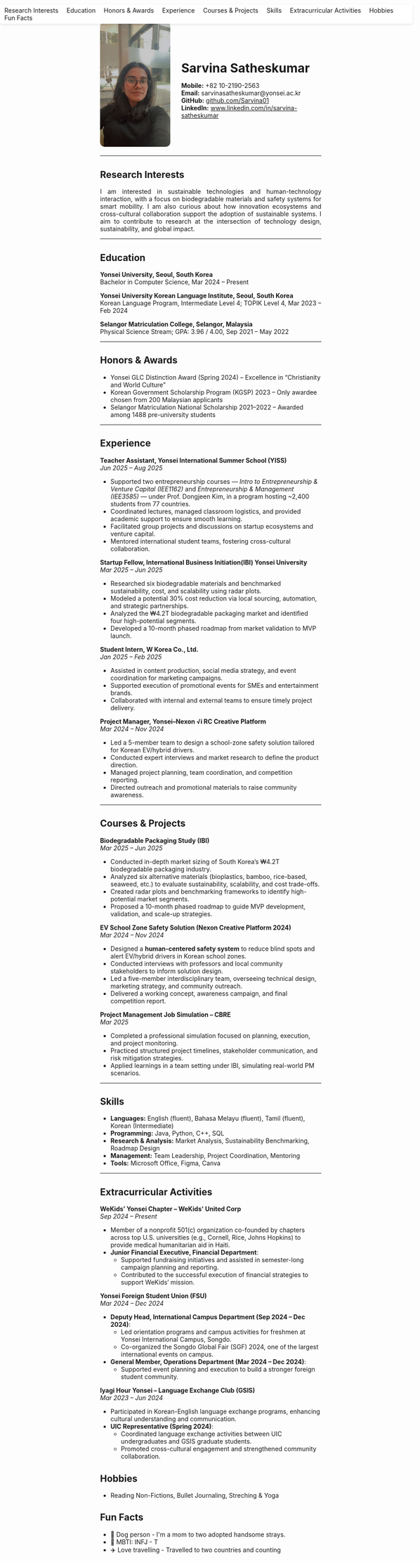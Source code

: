 <div style="position: fixed; top: 10px; right: 20px; background-color: white; padding: 5px 10px; border-radius: 5px; box-shadow: 0px 2px 5px rgba(0,0,0,0.1);">
  <a href="#research-interests" style="margin-right:15px; text-decoration:none;">Research Interests</a>
  <a href="#education" style="margin-right:15px; text-decoration:none;">Education</a>
  <a href="#honors--awards" style="margin-right:15px; text-decoration:none;">Honors & Awards</a>
  <a href="#experience" style="margin-right:15px; text-decoration:none;">Experience</a>
  <a href="#courses--projects" style="margin-right:15px; text-decoration:none;">Courses & Projects</a>
  <a href="#skills" style="margin-right:15px; text-decoration:none;">Skills</a>
  <a href="#extracurricular-activities" style="margin-right:15px; text-decoration:none;">Extracurricular Activities</a>
  <a href="#hobbies" style="margin-right:15px; text-decoration:none;">Hobbies</a>
  <a href="#fun-facts" style="text-decoration:none;">Fun Facts</a>
</div>

<div style="display: flex; align-items: center; margin-bottom: 20px;">
  <img src="assets/images/profile.jpg" alt="Profile photo" width="160" style="border-radius: 10px; margin-right: 25px;">
  <div>
    <h1 style="margin-bottom: 5px;">Sarvina Satheskumar</h1>
    <p>
      <strong>Mobile:</strong> +82 10-2190-2563<br>
      <strong>Email:</strong> sarvinasatheskumar@yonsei.ac.kr<br>
      <strong>GitHub:</strong> <a href="https://github.com/Sarvina01">github.com/Sarvina01</a><br>
      <strong>LinkedIn:</strong> <a href="https://www.linkedin.com/in/sarvina-satheskumar">www.linkedin.com/in/sarvina-satheskumar</a>
    </p>
  </div>
</div>

---

## Research Interests
<div style="text-align: justify;">
I am interested in sustainable technologies and human-technology interaction, with a focus on biodegradable materials and safety systems for smart mobility. I am also curious about how innovation ecosystems and cross-cultural collaboration support the adoption of sustainable systems. I aim to contribute to research at the intersection of technology design, sustainability, and global impact.
</div>

---

## Education
**Yonsei University, Seoul, South Korea**  
Bachelor in Computer Science, Mar 2024 – Present

**Yonsei University Korean Language Institute, Seoul, South Korea**  
Korean Language Program, Intermediate Level 4; TOPIK Level 4, Mar 2023 – Feb 2024

**Selangor Matriculation College, Selangor, Malaysia**  
Physical Science Stream; GPA: 3.96 / 4.00, Sep 2021 – May 2022

---

## Honors & Awards
- Yonsei GLC Distinction Award (Spring 2024) – Excellence in “Christianity and World Culture”  
- Korean Government Scholarship Program (KGSP) 2023 – Only awardee chosen from 200 Malaysian applicants  
- Selangor Matriculation National Scholarship 2021–2022 – Awarded among 1488 pre-university students

---

## Experience

**Teacher Assistant, Yonsei International Summer School (YISS)**  
*Jun 2025 – Aug 2025*  
- Supported two entrepreneurship courses — *Intro to Entrepreneurship & Venture Capital (IEE1162)* and *Entrepreneurship & Management (IEE3585)* — under Prof. Dongjeen Kim, in a program hosting ~2,400 students from 77 countries.  
- Coordinated lectures, managed classroom logistics, and provided academic support to ensure smooth learning.  
- Facilitated group projects and discussions on startup ecosystems and venture capital.  
- Mentored international student teams, fostering cross-cultural collaboration.

**Startup Fellow, International Business Initiation(IBI) Yonsei University**  
*Mar 2025 – Jun 2025*  
- Researched six biodegradable materials and benchmarked sustainability, cost, and scalability using radar plots.  
- Modeled a potential 30% cost reduction via local sourcing, automation, and strategic partnerships.  
- Analyzed the ₩4.2T biodegradable packaging market and identified four high-potential segments.  
- Developed a 10-month phased roadmap from market validation to MVP launch.

**Student Intern, W Korea Co., Ltd.**  
*Jan 2025 – Feb 2025*  
- Assisted in content production, social media strategy, and event coordination for marketing campaigns.  
- Supported execution of promotional events for SMEs and entertainment brands.  
- Collaborated with internal and external teams to ensure timely project delivery.

**Project Manager, Yonsei–Nexon √i RC Creative Platform**  
*Mar 2024 – Nov 2024*  
- Led a 5-member team to design a school-zone safety solution tailored for Korean EV/hybrid drivers.  
- Conducted expert interviews and market research to define the product direction.  
- Managed project planning, team coordination, and competition reporting.  
- Directed outreach and promotional materials to raise community awareness.

---

## Courses & Projects

**Biodegradable Packaging Study (IBI)**  
*Mar 2025 – Jun 2025*  
- Conducted in-depth market sizing of South Korea’s ₩4.2T biodegradable packaging industry.  
- Analyzed six alternative materials (bioplastics, bamboo, rice-based, seaweed, etc.) to evaluate sustainability, scalability, and cost trade-offs.  
- Created radar plots and benchmarking frameworks to identify high-potential market segments.  
- Proposed a 10-month phased roadmap to guide MVP development, validation, and scale-up strategies.

**EV School Zone Safety Solution (Nexon Creative Platform 2024)**  
*Mar 2024 – Nov 2024*  
- Designed a **human-centered safety system** to reduce blind spots and alert EV/hybrid drivers in Korean school zones.  
- Conducted interviews with professors and local community stakeholders to inform solution design.  
- Led a five-member interdisciplinary team, overseeing technical design, marketing strategy, and community outreach.  
- Delivered a working concept, awareness campaign, and final competition report.

**Project Management Job Simulation – CBRE**  
*Mar 2025*  
- Completed a professional simulation focused on planning, execution, and project monitoring.  
- Practiced structured project timelines, stakeholder communication, and risk mitigation strategies.  
- Applied learnings in a team setting under IBI, simulating real-world PM scenarios.

---

## Skills
- **Languages:** English (fluent), Bahasa Melayu (fluent), Tamil (fluent), Korean (Intermediate)  
- **Programming:** Java, Python, C++, SQL  
- **Research & Analysis:** Market Analysis, Sustainability Benchmarking, Roadmap Design  
- **Management:** Team Leadership, Project Coordination, Mentoring  
- **Tools:** Microsoft Office, Figma, Canva

---

## Extracurricular Activities

**WeKids’ Yonsei Chapter – WeKids' United Corp**  
*Sep 2024 – Present*  
- Member of a nonprofit 501(c) organization co-founded by chapters across top U.S. universities (e.g., Cornell, Rice, Johns Hopkins) to provide medical humanitarian aid in Haiti.  
- **Junior Financial Executive, Financial Department**:  
  - Supported fundraising initiatives and assisted in semester-long campaign planning and reporting.  
  - Contributed to the successful execution of financial strategies to support WeKids’ mission.

**Yonsei Foreign Student Union (FSU)**  
*Mar 2024 – Dec 2024*  
- **Deputy Head, International Campus Department (Sep 2024 – Dec 2024)**:  
  - Led orientation programs and campus activities for freshmen at Yonsei International Campus, Songdo.  
  - Co-organized the Songdo Global Fair (SGF) 2024, one of the largest international events on campus.  
- **General Member, Operations Department (Mar 2024 – Dec 2024)**:  
  - Supported event planning and execution to build a stronger foreign student community.

**Iyagi Hour Yonsei – Language Exchange Club (GSIS)**  
*Mar 2023 – Jun 2024*  
- Participated in Korean-English language exchange programs, enhancing cultural understanding and communication.  
- **UIC Representative (Spring 2024)**:  
  - Coordinated language exchange activities between UIC undergraduates and GSIS graduate students.  
  - Promoted cross-cultural engagement and strengthened community collaboration.

## Hobbies
- Reading Non-Fictions, Bullet Journaling, Streching & Yoga

## Fun Facts
- 🐶 Dog person - I'm a mom to two adopted handsome strays.
- 🧠 MBTI: INFJ - T 
- ✈️ Love travelling - Travelled to two countries and counting

